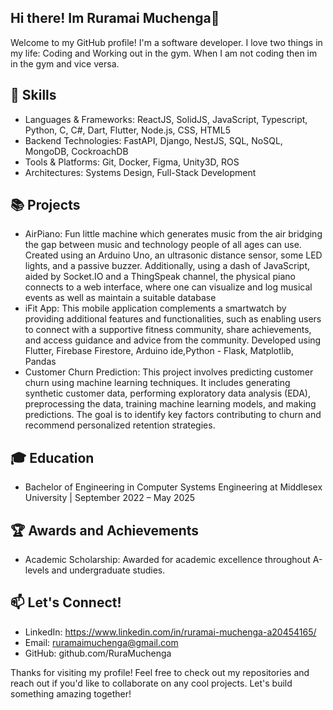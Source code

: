 ## Hi there! Im Ruramai Muchenga👋

Welcome to my GitHub profile! I'm a software developer. I love two things in my life: Coding and Working out in the gym. When I am not coding then im in the gym and vice versa.

## 🔧 Skills
- Languages & Frameworks: ReactJS, SolidJS, JavaScript, Typescript, Python, C, C#, Dart, Flutter, Node.js, CSS, HTML5
- Backend Technologies: FastAPI, Django, NestJS, SQL, NoSQL, MongoDB, CockroachDB
- Tools & Platforms: Git, Docker, Figma, Unity3D, ROS
- Architectures: Systems Design, Full-Stack Development



## 📚 Projects
- AirPiano: Fun little machine which generates music from the air bridging the gap between music and technology people of all ages can use. Created using an Arduino Uno, an ultrasonic distance sensor, some LED lights, and a passive buzzer. Additionally, using a dash of JavaScript, aided by Socket.IO and a ThingSpeak channel, the physical piano connects to a web interface, where one can visualize and log musical events as well as maintain a suitable database
- iFit App: This mobile application complements a smartwatch by providing additional features and functionalities, such as enabling users to connect with a supportive fitness 
community, share achievements, and access guidance and advice from the community. Developed using Flutter, Firebase Firestore, Arduino ide,Python - Flask, Matplotlib, Pandas
- Customer Churn Prediction: This project involves predicting customer churn using machine learning techniques. It includes generating synthetic customer data, performing exploratory data analysis (EDA), preprocessing the data, training machine learning models, and making predictions. The goal is to identify key factors contributing to churn and recommend personalized retention strategies.


## 🎓 Education
- Bachelor of Engineering in Computer Systems Engineering at Middlesex University | September 2022 – May 2025



## 🏆 Awards and Achievements
- Academic Scholarship: Awarded for academic excellence throughout A-levels and undergraduate studies.



## 📫 Let's Connect!
- LinkedIn: https://www.linkedin.com/in/ruramai-muchenga-a20454165/
- Email: ruramaimuchenga@gmail.com
- GitHub: github.com/RuraMuchenga




Thanks for visiting my profile! Feel free to check out my repositories and reach out if you'd like to collaborate on any cool projects. Let's build something amazing together!


<!--
**RuraMuchenga/RuraMuchenga** is a ✨ _special_ ✨ repository because its `README.md` (this file) appears on your GitHub profile.

My mane is Ruramai Muchenga. I am a Final year student at Middlesex University Dubai. I am interrested in python and all things Data Science
- 🔭 I’m currently working on my portfolio website
- 🌱 I’m currently learning react and js
- 😄 Pronouns: she/her
- ⚡ Fun fact: i am a  gym personal trainer

Here are some ideas to get you started:

- 🔭 I’m currently working on ...
- 🌱 I’m currently learning ...
- 👯 I’m looking to collaborate on ...
- 🤔 I’m looking for help with ...
- 💬 Ask me about ...
- 📫 How to reach me: ...
- 😄 Pronouns: ...
- ⚡ Fun fact: ...
-->
